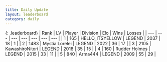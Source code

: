 ```yaml
---
title: Daily Update
layout: leaderboard
category: daily
---
```


{: .leaderboard}
| Rank | LV | Player | Division | Elo | Wins | Losses |
| --- | --- | --- | --- | --- | --- | --- |
| <span data-change="0">1</span> | 165 | <span title="ID: 528147">HELLO_ITSYELLOW</span> | LEGEND | <span data-change="25">2037</span> | <span data-change="6">18</span> | <span data-change="1">1</span> |
| <span data-change="0">2</span> | 1483 | <span title="ID: 315148">Mystia Lorelei</span> | LEGEND | <span data-change="13">2022</span> | <span data-change="12">36</span> | <span data-change="7">17</span> |
| <span data-change="1">3</span> | 2105 | <span title="ID: 164871">KawashiroNitori</span> | LEGEND | <span data-change="43">2018</span> | <span data-change="15">35</span> | <span data-change="6">15</span> |
| <span data-change="5">4</span> | 160 | <span title="ID: 219412">Rudder Holmes</span> | LEGEND | <span data-change="77">2015</span> | <span data-change="14">33</span> | <span data-change="4">11</span> |
| <span data-change="6">5</span> | 840 | <span title="ID: 1034">Arma444</span> | LEGEND | <span data-change="99">2009</span> | <span data-change="20">55</span> | <span data-change="10">29</span> |